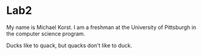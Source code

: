 # Lab2

My name is Michael Korst. I am a freshman at the University of Pittsburgh in the computer science program.

Ducks like to quack, but quacks don't like to duck.
